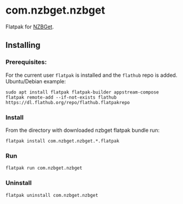 # com.nzbget.nzbget

Flatpak for [NZBGet](https://nzbget.com/).

## Installing

### Prerequisites:

For the current user `flatpak` is installed and the `flathub` repo is added.
Ubuntu/Debian example:
```
sudo apt install flatpak flatpak-builder appstream-compose
flatpak remote-add --if-not-exists flathub https://dl.flathub.org/repo/flathub.flatpakrepo
```

### Install

From the directory with downloaded nzbget flatpak bundle run:
```
flatpak install com.nzbget.nzbget.*.flatpak
```

### Run
```
flatpak run com.nzbget.nzbget
```

### Uninstall
```
flatpak uninstall com.nzbget.nzbget
```

